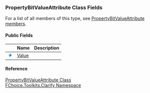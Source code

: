 ﻿### PropertyBitValueAttribute Class Fields

For a list of all members of this type, see [PropertyBitValueAttribute members](FChoice.Toolkits.Clarify~FChoice.Toolkits.Clarify.PropertyBitValueAttribute_members.md).

#### Public Fields

|   | Name | Description |
| --- | --- | --- |
| ![Public Field](dotnetimages/publicField.png) | [Value](FChoice.Toolkits.Clarify~FChoice.Toolkits.Clarify.PropertyBitValueAttribute~Value.md) |   |





#### Reference

[PropertyBitValueAttribute Class](FChoice.Toolkits.Clarify~FChoice.Toolkits.Clarify.PropertyBitValueAttribute.md)  
[FChoice.Toolkits.Clarify Namespace](FChoice.Toolkits.Clarify~FChoice.Toolkits.Clarify_namespace.md)